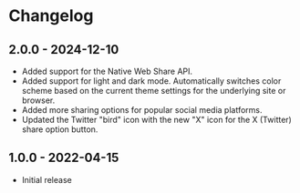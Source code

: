 # Changelog

## 2.0.0 - 2024-12-10

- Added support for the Native Web Share API.
- Added support for light and dark mode. Automatically switches color scheme 
  based on the current theme settings for the underlying site or browser.
- Added more sharing options for popular social media platforms.
- Updated the Twitter "bird" icon with the new "X" icon for the X (Twitter) 
  share option button.

## 1.0.0 - 2022-04-15

- Initial release
